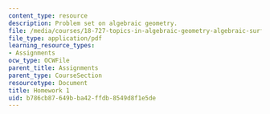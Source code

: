 ```yaml
---
content_type: resource
description: Problem set on algebraic geometry.
file: /media/courses/18-727-topics-in-algebraic-geometry-algebraic-surfaces-spring-2008/b786cb87649bba42ffdb8549d8f1e5de_hw1.pdf
file_type: application/pdf
learning_resource_types:
- Assignments
ocw_type: OCWFile
parent_title: Assignments
parent_type: CourseSection
resourcetype: Document
title: Homework 1
uid: b786cb87-649b-ba42-ffdb-8549d8f1e5de
---
```

